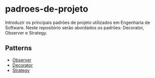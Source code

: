 # padroes-de-projeto

Introduzir os principais padrões de projeto utilizados em Engenharia de Software.
Neste repositório serão abordados os padrões: Decorator, Observer e Strategy.

## Patterns

-   [Observer]()
-   [Decorator]()
-   [Strategy]()
